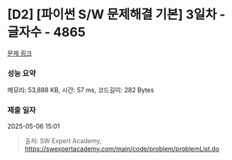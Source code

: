 # [D2] [파이썬 S/W 문제해결 기본] 3일차 - 글자수 - 4865 

[문제 링크](https://swexpertacademy.com/main/code/problem/problemDetail.do?contestProbId=AWTQSs6qQL0DFAVT) 

### 성능 요약

메모리: 53,888 KB, 시간: 57 ms, 코드길이: 282 Bytes

### 제출 일자

2025-05-06 15:01



> 출처: SW Expert Academy, https://swexpertacademy.com/main/code/problem/problemList.do